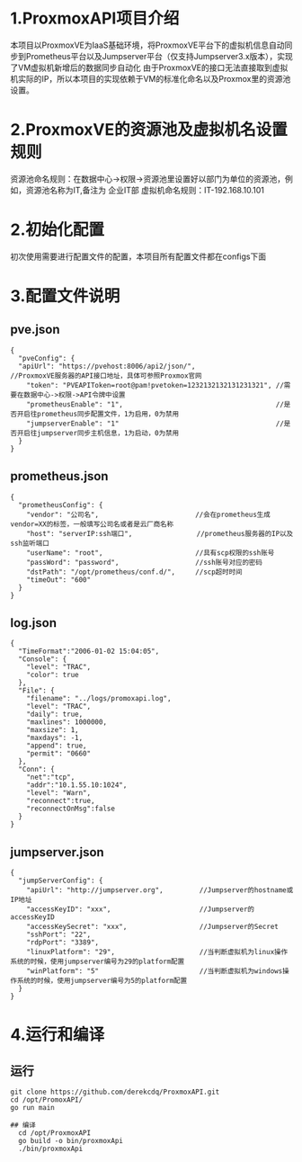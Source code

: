 # 1.ProxmoxAPI项目介绍
本项目以ProxmoxVE为IaaS基础环境，将ProxmoxVE平台下的虚拟机信息自动同步到Prometheus平台以及Jumpserver平台（仅支持Jumpserver3.x版本），实现了VM虚拟机新增后的数据同步自动化
由于ProxmoxVE的接口无法直接取到虚拟机实际的IP，所以本项目的实现依赖于VM的标准化命名以及Proxmox里的资源池设置。

# 2.ProxmoxVE的资源池及虚拟机名设置规则
资源池命名规则：在数据中心->权限->资源池里设置好以部门为单位的资源池，例如，资源池名称为IT,备注为 企业IT部
虚拟机命名规则：IT-192.168.10.101

# 2.初始化配置
初次使用需要进行配置文件的配置，本项目所有配置文件都在configs下面

# 3.配置文件说明
## pve.json
```
{ 
  "pveConfig": {
  "apiUrl": "https://pvehost:8006/api2/json/",                    //ProxmoxVE服务器的API接口地址，具体可参照Proxmox官网
    "token": "PVEAPIToken=root@pam!pvetoken=1232132132131231321", //需要在数据中心->权限->API令牌中设置
    "prometheusEnable": "1",                                      //是否开启往prometheus同步配置文件，1为启用，0为禁用
    "jumpserverEnable": "1"                                       //是否开启往jumpserver同步主机信息，1为启动，0为禁用
  }
}
```

## prometheus.json
```
{
  "prometheusConfig": {
    "vendor": "公司名",                        //会在prometheus生成vendor=XX的标签，一般填写公司名或者是云厂商名称
    "host": "serverIP:ssh端口",                //prometheus服务器的IP以及ssh监听端口
    "userName": "root",                       //具有scp权限的ssh账号
    "passWord": "password",                   //ssh账号对应的密码
    "dstPath": "/opt/prometheus/conf.d/",     //scp超时时间
    "timeOut": "600"
  }
}
```

## log.json
```
{
  "TimeFormat":"2006-01-02 15:04:05",
  "Console": {
    "level": "TRAC",
    "color": true
  },
  "File": {
    "filename": "../logs/promoxapi.log",
    "level": "TRAC",
    "daily": true,
    "maxlines": 1000000,
    "maxsize": 1,
    "maxdays": -1,
    "append": true,
    "permit": "0660"
  },
  "Conn": {
    "net":"tcp",
    "addr":"10.1.55.10:1024",
    "level": "Warn",
    "reconnect":true,
    "reconnectOnMsg":false
  }
}
```

## jumpserver.json
```
{
  "jumpServerConfig": {
    "apiUrl": "http://jumpserver.org",         //Jumpserver的hostname或IP地址
    "accessKeyID": "xxx",                      //Jumpserver的accessKeyID
    "accessKeySecret": "xxx",                  //Jumpserver的Secret
    "sshPort": "22",
    "rdpPort": "3389",
    "linuxPlatform": "29",                     //当判断虚拟机为linux操作系统的时候，使用jumpserver编号为29的platform配置
    "winPlatform": "5"                         //当判断虚拟机为windows操作系统的时候，使用jumpserver编号为5的platform配置
  }
}
```

# 4.运行和编译
## 运行
```
git clone https://github.com/derekcdq/ProxmoxAPI.git
cd /opt/PromoxAPI/
go run main

## 编译
  cd /opt/ProxmoxAPI
  go build -o bin/proxmoxApi
  ./bin/proxmoxApi
  
  
